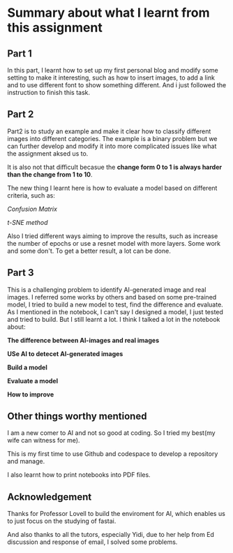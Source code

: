 # Summary about what I learnt from this assignment
## Part 1
In this part, I learnt how to set up my first personal blog and modify some setting to make it interesting, such as how to insert images, to add a link and to use different font to show something different. And i just followed the instruction to finish this task.

## Part 2
Part2 is to study an example and make it clear how to classify different images into different categories. The example is a binary problem but we can further develop and modify it into more complicated issues like what the assignment aksed us to.

It is also not that difficult becasue the **change form 0 to 1 is always harder than the change from 1 to 10**.

The new thing I learnt here is how to evaluate a model based on different criteria, such as:

*Confusion Matrix*

*t-SNE method*

Also I tried different ways aiming to improve the results, such as increase the number of epochs or use a resnet model with more layers. Some work and some don't. To get a better result, a lot can be done.

## Part 3
This is a challenging problem to identify AI-generated image and real images. I referred some works by others and based on some pre-trained model, I tried to build a new model to test, find the difference and evaluate. As I mentioned in the notebook, I can't say I designed a model, I just tested and tried to build. But I still learnt a lot. I think I talked a lot in the notebook about:

**The difference between AI-images and real images**

**USe AI to detecet AI-generated images**

**Build a model**

**Evaluate a model**

**How to improve**

## Other things worthy mentioned
I am a new comer to AI and not so good at coding. So I tried my best(my wife can witness for me). 

This is my  first time to use Github and codespace to develop a repository and manage. 

I also learnt how to print notebooks into PDF files.
## Acknowledgement

Thanks for Professor Lovell to build the enviroment for AI, which enables us to just focus on the studying of fastai.

And also thanks to all the tutors, especially Yidi, due to her help from Ed discussion and response of email, I solved some problems.
